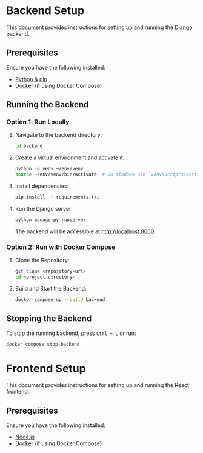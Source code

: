 # Backend Setup

This document provides instructions for setting up and running the Django backend.

## Prerequisites

Ensure you have the following installed:

- [Python & pip](https://www.python.org/)
- [Docker](https://www.docker.com/get-started) (if using Docker Compose)

## Running the Backend

### Option 1: Run Locally

1. Navigate to the backend directory:
   ```sh
   cd backend
   ```
2. Create a virtual environment and activate it:
   ```sh
   python -m venv ~/env/venv
   source ~/env/venv/bin/activate  # On Windows use `venv\Scripts\activate`
   ```
3. Install dependencies:
   ```sh
   pip install -r requirements.txt
   ```
4. Run the Django server:
   ```sh
   python manage.py runserver
   ```
   The backend will be accessible at [http://localhost:8000](http://localhost:8000).

### Option 2: Run with Docker Compose

1. Clone the Repository:
   ```sh
   git clone <repository-url>
   cd <project-directory>
   ```
2. Build and Start the Backend:
   ```sh
   docker-compose up --build backend
   ```

## Stopping the Backend
To stop the running backend, press `Ctrl + C` or run:
```sh
docker-compose stop backend
```

# Frontend Setup

This document provides instructions for setting up and running the React frontend.

## Prerequisites

Ensure you have the following installed:

- [Node.js](https://nodejs.org/)
- [Docker](https://www.docker.com/get-started) (if using Docker Compose)

